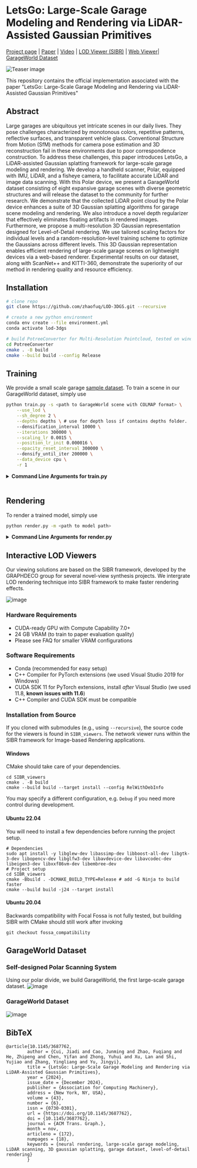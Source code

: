 # LetsGo: Large-Scale Garage Modeling and Rendering via LiDAR-Assisted Gaussian Primitives
<!-- Jiadi Cui*, Junming Cao*, Fuqiang Zhao*, Zhipeng He, Yifan Chen, Yuhui Zhong, Lan Xu, Yujiao Shi, Yingliang Zhang†, Jingyi Yu† -->

[Project page](https://zhaofuq.github.io/LetsGo/) | [Paper](https://dl.acm.org/doi/pdf/10.1145/3687762) | [Video](https://www.youtube.com/watch?v=fs42UBKvGRw) | [LOD Viewer (SIBR)](https://zhaofuq.github.io/LetsGo/) | [Web Viewer](https://zhaofuq.github.io/LetsGo/)| [GarageWorld Dataset](https://zhaofuq.github.io/LetsGo/) <br>

![Teaser image](assets/teaser.jpg)

This repository contains the official implementation associated with the paper "LetsGo: Large-Scale Garage Modeling and Rendering via LiDAR-Assisted Gaussian Primitives"

## Abstract

Large garages are ubiquitous yet intricate scenes in our daily lives. They pose challenges characterized by monotonous colors, repetitive patterns, reflective surfaces, and transparent vehicle glass. 
Conventional Structure from Motion (SfM) methods for camera pose estimation and 3D reconstruction fail in these environments due to poor correspondence construction. To address these challenges, this paper introduces LetsGo, a LiDAR-assisted Gaussian splatting framework for large-scale garage modeling and rendering.
We develop a handheld scanner, Polar, equipped with IMU, LiDAR, and a fisheye camera, to facilitate accurate LiDAR and image data scanning. 
With this Polar device, we present a GarageWorld dataset consisting of eight expansive garage scenes with diverse geometric structures and will release the dataset to the community for further research.
We demonstrate that the collected LiDAR point cloud by the Polar device enhances a suite of 3D Gaussian splatting algorithms for garage scene modeling and rendering. 
We also introduce a novel depth regularizer that effectively eliminates floating artifacts in rendered images.
Furthermore, we propose a multi-resolution 3D Gaussian representation designed for Level-of-Detail rendering. We use tailored scaling factors for individual levels and a random-resolution-level training scheme to optimize the Gaussians across different levels. This 3D Gaussian representation enables efficient rendering of large-scale garage scenes on lightweight devices via a web-based renderer. 
Experimental results on our dataset, along with ScanNet++ and KITTI-360, demonstrate the superiority of our method in rendering quality and resource efficiency.

## Installation
```bash
# clone repo
git clone https://github.com/zhaofuq/LOD-3DGS.git --recursive

# create a new python environment
conda env create --file environment.yml
conda activate lod-3dgs

# build PotreeConverter for Multi-Resolution Pointcloud, tested on windows
cd PotreeConverter 
cmake . -B build
cmake --build build --config Release
```

## Training
We provide a small scale garage [sample dataset](https://drive.google.com/drive/folders/1sO8XHeHum3oiKC0sd7ZIm8LUSYf7JuR9). To train a scene in our GarageWorld dataset, simply use
```bash
python train.py -s <path to GarageWorld scene with COLMAP format> \
    --use_lod \
    --sh_degree 2 \
    --depths depths \ # use for depth loss if contains depths folder.
    --densification_interval 10000 \
    --iterations 300000 \
    --scaling_lr 0.0015 \
    --position_lr_init 0.000016 \
    --opacity_reset_interval 300000 \ 
    --densify_until_iter 200000 \
    --data_device cpu \
    -r 1
```

<details>
<summary><span style="font-weight: bold;">Command Line Arguments for train.py</span></summary>

  #### --source_path / -s
  Path to the source directory containing a COLMAP or Synthetic NeRF data set.
  #### --model_path / -m 
  Path where the trained model should be stored (```output/<random>``` by default).
  #### --images / -i
  Alternative subdirectory for COLMAP images (```images``` by default).
  #### --depth / -d
  Alternative subdirectory for depth images (```depths``` by default).
  #### --eval
  Add this flag to use a MipNeRF360-style training/test split for evaluation.
  #### --resolution / -r
  Specifies resolution of the loaded images before training. If provided ```1, 2, 4``` or ```8```, uses original, 1/2, 1/4 or 1/8 resolution, respectively. For all other values, rescales the width to the given number while maintaining image aspect. **If not set and input image width exceeds 1.6K pixels, inputs are automatically rescaled to this target.**
  #### --data_device
  Specifies where to put the source image data, ```cuda``` by default, recommended to use ```cpu``` if training on large/high-resolution dataset, will reduce VRAM consumption, but slightly slow down training. Thanks to [HrsPythonix](https://github.com/HrsPythonix).
  #### --white_background / -w
  Add this flag to use white background instead of black (default), e.g., for evaluation of NeRF Synthetic dataset.
  #### --sh_degree
  Order of spherical harmonics to be used (no larger than 3). ```3``` by default.
  #### --convert_SHs_python
  Flag to make pipeline compute forward and backward of SHs with PyTorch instead of ours.
  #### --convert_cov3D_python
  Flag to make pipeline compute forward and backward of the 3D covariance with PyTorch instead of ours.
  #### --debug
  Enables debug mode if you experience erros. If the rasterizer fails, a ```dump``` file is created that you may forward to us in an issue so we can take a look.
  #### --debug_from
  Debugging is **slow**. You may specify an iteration (starting from 0) after which the above debugging becomes active.
  #### --iterations
  Number of total iterations to train for, ```30_000``` by default.
  #### --ip
  IP to start GUI server on, ```127.0.0.1``` by default.
  #### --port 
  Port to use for GUI server, ```6009``` by default.
  #### --test_iterations
  Space-separated iterations at which the training script computes L1 and PSNR over test set, ```7000 30000``` by default.
  #### --save_iterations
  Space-separated iterations at which the training script saves the Gaussian model, ```7000 30000 <iterations>``` by default.
  #### --checkpoint_iterations
  Space-separated iterations at which to store a checkpoint for continuing later, saved in the model directory.
  #### --start_checkpoint
  Path to a saved checkpoint to continue training from.
  #### --quiet 
  Flag to omit any text written to standard out pipe. 
  #### --feature_lr
  Spherical harmonics features learning rate, ```0.0025``` by default.
  #### --opacity_lr
  Opacity learning rate, ```0.05``` by default.
  #### --scaling_lr
  Scaling learning rate, ```0.005``` by default.
  #### --rotation_lr
  Rotation learning rate, ```0.001``` by default.
  #### --position_lr_max_steps
  Number of steps (from 0) where position learning rate goes from ```initial``` to ```final```. ```30_000``` by default.
  #### --position_lr_init
  Initial 3D position learning rate, ```0.00016``` by default.
  #### --position_lr_final
  Final 3D position learning rate, ```0.0000016``` by default.
  #### --position_lr_delay_mult
  Position learning rate multiplier (cf. Plenoxels), ```0.01``` by default. 
  #### --densify_from_iter
  Iteration where densification starts, ```500``` by default. 
  #### --densify_until_iter
  Iteration where densification stops, ```15_000``` by default.
  #### --densify_grad_threshold
  Limit that decides if points should be densified based on 2D position gradient, ```0.0002``` by default.
  #### --densification_interval
  How frequently to densify, ```100``` (every 100 iterations) by default.
  #### --opacity_reset_interval
  How frequently to reset opacity, ```3_000``` by default. 
  #### --lambda_dssim
  Influence of SSIM on total loss from 0 to 1, ```0.2``` by default. 
  #### --percent_dense
  Percentage of scene extent (0--1) a point must exceed to be forcibly densified, ```0.01``` by default.

</details>
<br>

## Rendering
To render a trained model, simply use
```bash
python render.py -m <path to model path> 
```
<details>
<summary><span style="font-weight: bold;">Command Line Arguments for render.py</span></summary>

  #### --model_path / -m 
  Path to the trained model directory you want to create renderings for.
  #### --skip_train
  Flag to skip rendering the training set.
  #### --skip_test
  Flag to skip rendering the test set.
  #### --quiet 
  Flag to omit any text written to standard out pipe. 

  **The below parameters will be read automatically from the model path, based on what was used for training. However, you may override them by providing them explicitly on the command line.** 

  #### --source_path / -s
  Path to the source directory containing a COLMAP or Synthetic NeRF data set.
  #### --images / -i
  Alternative subdirectory for COLMAP images (```images``` by default).
  #### --eval
  Add this flag to use a MipNeRF360-style training/test split for evaluation.
  #### --resolution / -r
  Changes the resolution of the loaded images before training. If provided ```1, 2, 4``` or ```8```, uses original, 1/2, 1/4 or 1/8 resolution, respectively. For all other values, rescales the width to the given number while maintaining image aspect. ```1``` by default.
  #### --white_background / -w
  Add this flag to use white background instead of black (default), e.g., for evaluation of NeRF Synthetic dataset.
  #### --convert_SHs_python
  Flag to make pipeline render with computed SHs from PyTorch instead of ours.
  #### --convert_cov3D_python
  Flag to make pipeline render with computed 3D covariance from PyTorch instead of ours.

</details>

## Interactive LOD Viewers
Our viewing solutions are based on the SIBR framework, developed by the GRAPHDECO group for several novel-view synthesis projects. We intergrate LOD rendering technique into SIBR framework to make faster rendering effects.

![image](assets/Ablation_LOD.jpg)

### Hardware Requirements

- CUDA-ready GPU with Compute Capability 7.0+
- 24 GB VRAM (to train to paper evaluation quality)
- Please see FAQ for smaller VRAM configurations

### Software Requirements
- Conda (recommended for easy setup)
- C++ Compiler for PyTorch extensions (we used Visual Studio 2019 for Windows)
- CUDA SDK 11 for PyTorch extensions, install *after* Visual Studio (we used 11.8, **known issues with 11.6**)
- C++ Compiler and CUDA SDK must be compatible

### Installation from Source
If you cloned with submodules (e.g., using ```--recursive```), the source code for the viewers is found in ```SIBR_viewers```. The network viewer runs within the SIBR framework for Image-based Rendering applications.

#### Windows
CMake should take care of your dependencies.
```shell
cd SIBR_viewers
cmake . -B build
cmake --build build --target install --config RelWithDebInfo
```
You may specify a different configuration, e.g. ```Debug``` if you need more control during development.

#### Ubuntu 22.04
You will need to install a few dependencies before running the project setup.
```shell
# Dependencies
sudo apt install -y libglew-dev libassimp-dev libboost-all-dev libgtk-3-dev libopencv-dev libglfw3-dev libavdevice-dev libavcodec-dev libeigen3-dev libxxf86vm-dev libembree-dev
# Project setup
cd SIBR_viewers
cmake -Bbuild . -DCMAKE_BUILD_TYPE=Release # add -G Ninja to build faster
cmake --build build -j24 --target install
``` 

#### Ubuntu 20.04
Backwards compatibility with Focal Fossa is not fully tested, but building SIBR with CMake should still work after invoking
```shell
git checkout fossa_compatibility
```

## GarageWorld Dataset
### Self-designed Polar Scanning System
Using our polar divide, we build GarageWorld, the first large-scale garage dataset.
![image](assets/device.jpg)


### GarageWorld Dataset
![image](assets/datagallery.jpg)

 <section class="section" id="BibTeX">
  <div class="container is-max-desktop content">
    <h2 class="title">BibTeX</h2>
    <pre><code>@article{10.1145/3687762,
        author = {Cui, Jiadi and Cao, Junming and Zhao, Fuqiang and He, Zhipeng and Chen, Yifan and Zhong, Yuhui and Xu, Lan and Shi, Yujiao and Zhang, Yingliang and Yu, Jingyi},
        title = {LetsGo: Large-Scale Garage Modeling and Rendering via LiDAR-Assisted Gaussian Primitives},
        year = {2024},
        issue_date = {December 2024},
        publisher = {Association for Computing Machinery},
        address = {New York, NY, USA},
        volume = {43},
        number = {6},
        issn = {0730-0301},
        url = {https://doi.org/10.1145/3687762},
        doi = {10.1145/3687762},
        journal = {ACM Trans. Graph.},
        month = nov,
        articleno = {172},
        numpages = {18},
        keywords = {neural rendering, large-scale garage modeling, LiDAR scanning, 3D gaussian splatting, garage dataset, level-of-detail rendering}
        }
</code></pre>
  </div>
</section>
